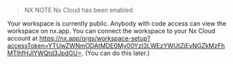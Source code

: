 > NX NOTE Nx Cloud has been enabled

Your workspace is currently public. Anybody with code access can view the workspace on nx.app.
You can connect the workspace to your Nx Cloud account at https://nx.app/orgs/workspace-setup?accessToken=YTUwZWNmODAtMDE0My00YzI3LWEzYWUtZjEyNGZkMzFhMTlhfHJlYWQtd3JpdGU=. (You can do this later.)
